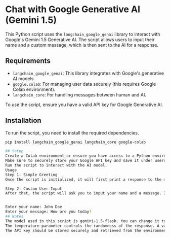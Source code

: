# Chat with Google Generative AI (Gemini 1.5)

This Python script uses the `langchain_google_genai` library to interact with Google's Gemini 1.5 Generative AI. The script allows users to input their name and a custom message, which is then sent to the AI for a response.

## Requirements

- `langchain_google_genai`: This library integrates with Google's generative AI models.
- `google.colab`: For managing user data securely (this requires Google Colab environment).
- `langchain_core`: For handling messages between human and AI.

To use the script, ensure you have a valid API key for Google Generative AI.

## Installation

To run the script, you need to install the required dependencies.

```bash
pip install langchain_google_genai langchain_core google-colab

## Setup
Create a Colab environment or ensure you have access to a Python environment where you can import and use the libraries.
Make sure to securely store your Google API key and save it under userdata.get('api').
Run the script to interact with the AI model.
Usage
Step 1: Simple Greeting
Once the script is initialized, it will first print a response to the message "hi". This is just to check if the setup is working correctly.

Step 2: Custom User Input
After that, the script will ask you to input your name and a message. It will then send that information to the AI and print the response.


Enter your name: John Doe
Enter your message: How are you today?
## Notes
The model used in this script is gemini-1.5-flash. You can change it to a different version if needed.
The temperature parameter controls the randomness of the response. A value of 0 ensures a more deterministic output.
The API key should be stored securely and retrieved from the environment.
